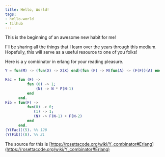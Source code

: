 ```yaml
---
title: Hello, World!
tags:
- hello-world
- tilhub
---
```


This is the beginning of an awesome new habit for me!

I'll be sharing all the things that I learn over the years through this medium.
Hopefully, this will serve as a useful resource to one of you folks!

Here is a y combinator in erlang for your reading pleasure.

```erlang
Y = fun(M) -> (fun(X) -> X(X) end)(fun (F) -> M(fun(A) -> (F(F))(A) end) end) end.

Fac = fun (F) ->
          fun (0) -> 1;
              (N) -> N * F(N-1)
          end
      end.
Fib = fun(F) ->
          fun(0) -> 0;
             (1) -> 1;
             (N) -> F(N-1) + F(N-2)
          end
      end.
(Y(Fac))(5). %% 120
(Y(Fib))(8). %% 21
```

The source for this is [https://rosettacode.org/wiki/Y_combinator#Erlang](https://rosettacode.org/wiki/Y_combinator#Erlang)


